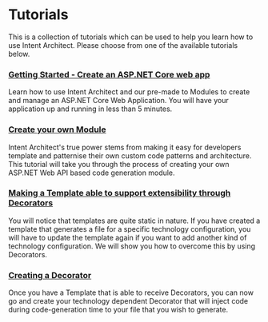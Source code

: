 # Tutorials

This is a collection of tutorials which can be used to help you learn how to use Intent Architect.
Please choose from one of the available tutorials below.

### [Getting Started - Create an ASP.NET Core web app](create-an-aspnetcore-web-app.md)
Learn how to use Intent Architect and our pre-made to Modules to create and manage an ASP.NET Core Web Application. You will have your application up and running in less than 5 minutes.

### [Create your own Module](create-your-own-module.md)
Intent Architect's true power stems from making it easy for developers template and patternise their own custom code patterns and architecture. This tutorial will take you through the process of creating your own ASP.NET Web API based code generation module.

### [Making a Template able to support extensibility through Decorators](make-template-extensible-through-decorators.md)
You will notice that templates are quite static in nature. If you have created a template that generates a file for a specific technology configuration, you will have to update the template again if you want to add another kind of technology configuration. We will show you how to overcome this by using Decorators.

### [Creating a Decorator](create-decorator.md)
Once you have a Template that is able to receive Decorators, you can now go and create your technology dependent Decorator that will inject code during code-generation time to your file that you wish to generate.